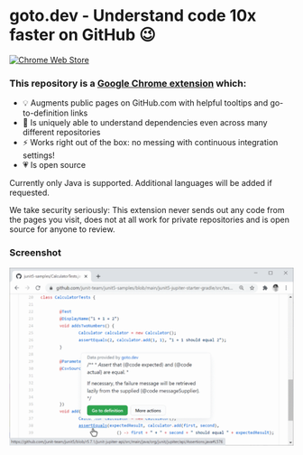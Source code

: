 # goto.dev - Understand code 10x faster on GitHub 😉

[![Chrome Web Store](https://img.shields.io/chrome-web-store/v/mdcamhfkgghpkikjmenaehohapnkegja)](https://chrome.google.com/webstore/detail/gotodev/mdcamhfkgghpkikjmenaehohapnkegja)

### This repository is a [Google Chrome extension](https://chrome.google.com/webstore/detail/gotodev/mdcamhfkgghpkikjmenaehohapnkegja) which:
* 💡 Augments public pages on GitHub.com with helpful tooltips and go-to-definition links
* 💪 Is uniquely able to understand dependencies even across many different repositories
* ⚡ Works right out of the box: no messing with continuous integration settings!
* 💗 Is open source

Currently only Java is supported. Additional languages will be added if requested.

We take security seriously: This extension never sends out any code from the pages you visit, does not at all work for private repositories and is open source for anyone to review.

### Screenshot
![goto.dev tooltip screenshot](screenshot.png)

